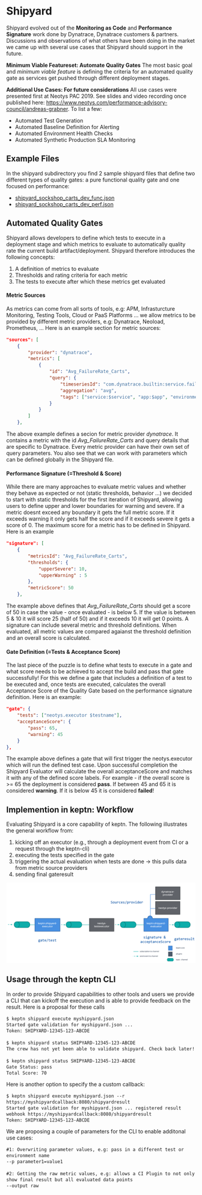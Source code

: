 # Shipyard
Shipyard evolved out of the **Monitoring as Code** and **Performance Signature** work done by Dynatrace, Dynatrace customers & partners. Discussions and observations of what others have been doing in the market we came up with several use cases that Shipyard should support in the future. 

**Minimum Viable Featureset: Automate Quality Gates**
The most basic goal and *minimum viable feature* is defining the criteria for an automated quality gate as services get pushed through different deployment stages.

**Additional Use Cases: For future considerations**
All use cases were presented first at Neotys PAC 2019. See slides and video recording once published here: https://www.neotys.com/performance-advisory-council/andreas-grabner. To list a few:
* Automated Test Generation
* Automated Baseline Definition for Alerting
* Automated Environment Health Checks
* Automated Synthetic Production SLA Monitoring

## Example Files
In the shipyard subdirectory you find 2 sample shipyard files that define two different types of quality gates: a pure functional quality gate and one focused on performance:
* [shipyard_sockshop_carts_dev_func.json](./shipyard/shipyard_sockshop_carts_dev_func.json)
* [shipyard_sockshop_carts_dev_perf.json](./shipyard/shipyard_sockshop_carts_dev_perf.json)

## Automated Quality Gates
Shipyard allows developers to define which tests to execute in a deployment stage and which metrics to evaluate to automatically quality rate the current build artifact/deployment. Shipyard therefore introduces the following concepts:

1. A definition of metrics to evaluate
2. Thresholds and rating criteria for each metric
3. The tests to execute after which these metrics get evaluated

#### Metric Sources

As metrics can come from all sorts of tools, e.g: APM, Infrasturcture Monitoring, Testing Tools, Cloud or PaaS Platforms ... we allow metrics to be provided by different metric providers, e.g: Dynatrace, Neoload, Prometheus, ...
Here is an example section for metric sources:

```json
"sources": [
    {
        "provider": "dynatrace",
        "metrics": [
            {
                "id": "Avg_FailureRate_Carts",
                "query": {
                    "timeseriesId": "com.dynatrace.builtin:service.failurerate",
                    "aggregation": "avg",
                    "tags": ["service:$service", "app:$app", "environment:$environment"]
                }
            }
        ]
    },
```

The above example defines a secion for metric provider *dynatrace*. It contains a metric with the id *Avg_FailureRate_Carts* and query details that are specific to Dynatrace. Every metric provider can have their own set of query parameters. You also see that we can work with parameters which can be defined globally in the Shipyard file.

#### Performance Signature (=Threshold & Score)

While there are many approaches to evaluate metric values and whether they behave as expected or not (static thresholds, behavior ...) we decided to start with static thresholds for the first iteration of Shipyard, allowing users to define upper and lower boundaries for warning and severe. If a metric doesnt exceed any boundary it gets the full metric score. If it exceeds warning it only gets half the score and if it exceeds severe it gets a score of 0. The maximum score for a metric has to be defined in Shipyard. Here is an example

```json
"signature": [
    {
        "metricsId": "Avg_FailureRate_Carts",
        "thresholds": {
            "upperSevere": 10,
            "upperWarning" : 5
        },
        "metricScore": 50
    },
```
The example above defines that *Avg_FailureRate_Carts* should get a score of 50 in case the value - once evaluated - is below 5. If the value is between 5 & 10 it will score 25 (half of 50) and if it exceeds 10 it will get 0 points.
A signature can include several metric and threshold definitions. When evaluated, all metric values are compared agaianst the threshold definition and an overall score is calculated. 

#### Gate Definition (=Tests & Acceptance Score)
The last piece of the puzzle is to define what tests to execute in a gate and what score needs to be achieved to accept the build and pass that gate successfully!
For this we define a gate that includes a definition of a test to be executed and, once tests are executed, calculates the overall Acceptance Score of the Quality Gate based on the performance signature definition. Here is an example:

```json
"gate": {
    "tests": ["neotys.executor $testname"],
    "acceptanceScore": {
        "pass": 65,
        "warning": 45
    }
},
```
The example above defines a gate that will first trigger the neotys.executor which will run the defined test case. Upon successful completion the Shipyard Evaluator will calculate the overall acceptanceScore and matches it with any of the defined score labels. For example - if the overall score is >= 65 the deployment is considered **pass**. If between 45 and 65 it is considered **warning**. If it is below 45 it is considered **failed**!

## Implemention in keptn: Workflow
Evaluating Shipyard is a core capability of keptn. The following illustrates the general workflow from:

1. kicking off an executor (e.g., through a deployment event from CI or a request through the keptn-cli)
2. executing the tests specified in the gate
3. triggering the actual evaluation when tests are done -> this pulls data from metric source providers
4. sending final gateresult 

![keptn Workflow](./shipyard/workflow.png)

## Usage through the keptn CLI
In order to provide Shipyard capabilities to other tools and users we provide a CLI that can kickoff the execution and is able to provide feedback on the result. Here is a proposal for these calls

```console
$ keptn shipyard execute myshipyard.json
Started gate validation for myshipyard.json ...
Token: SHIPYARD-12345-123-ABCDE

$ keptn shipyard status SHIPYARD-12345-123-ABCDE
The crew has not yet been able to validate shipyard. Check back later!

$ keptn shipyard status SHIPYARD-12345-123-ABCDE
Gate Status: pass
Total Score: 70
```

Here is another option to specify the a custom callback:

```console
$ keptn shipyard execute myshipyard.json --r https://myshipyardcallback:8080/shipyardresult
Started gate validation for myshipyard.json ... registered result webhook https://myshipyardcallback:8080/shipyardresult
Token: SHIPYARD-12345-123-ABCDE
```

We are proposing a couple of parameters for the CLI to enable additonal use cases:
```
#1: Overwriting parameter values, e.g: pass in a different test or environment name 
--p parameter1=value1

#2: Getting the raw metric values, e.g: allows a CI Plugin to not only show final result but all evaluated data points
--output raw
```